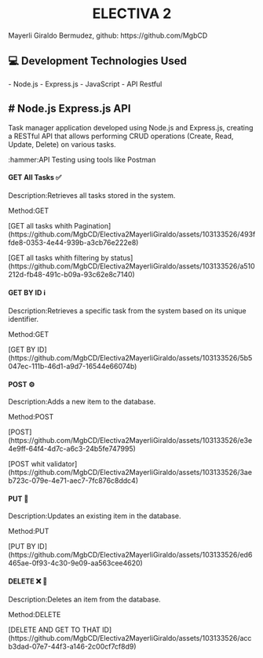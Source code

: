 <h1 align="center"> ELECTIVA 2 </h1>
Mayerli Giraldo Bermudez, github: https://github.com/MgbCD
<div>
    <h2 align="left">💻 Development Technologies Used</h2>
</div>
- Node.js
- Express.js
- JavaScript
- API Restful
<div>
    <h2 align="left"> # Node.js Express.js API</h2>
 <p align="left">Task manager application developed using Node.js and Express.js, creating a RESTful API that allows performing CRUD operations (Create, Read, Update, Delete) on various tasks.</p>
</div>
:hammer:API Testing using tools like Postman
<div>
   <h4 align="left">GET All Tasks ✅</h4>
 <p align="left">Description:Retrieves all tasks stored in the system.</p>
 <p align="left">Method:GET</p>
 <p align="left">[GET all tasks whith Pagination](https://github.com/MgbCD/Electiva2MayerliGiraldo/assets/103133526/493ffde8-0353-4e44-939b-a3cb76e222e8)</p>
 <p align="left">[GET all tasks whith filtering by status](https://github.com/MgbCD/Electiva2MayerliGiraldo/assets/103133526/a510212d-fb48-491c-b09a-93c62e8c7140)</p>
</div>

<div>
   <h4 align="left">GET BY ID ℹ️ </h4>
 <p align="left">Description:Retrieves a specific task from the system based on its unique identifier.</p>
 <p align="left">Method:GET</p> 
 <p align="left"> [GET BY ID](https://github.com/MgbCD/Electiva2MayerliGiraldo/assets/103133526/5b5047ec-111b-46d1-a9d7-16544e66074b)</p>
</div> 

<div>
   <h4 align="left">POST ⚙️</h4>
 <p align="left">Description:Adds a new item to the database.</p>
 <p align="left">Method:POST</p> 
 <p align="left"> [POST](https://github.com/MgbCD/Electiva2MayerliGiraldo/assets/103133526/e3e4e9ff-64f4-4d7c-a6c3-24b5fe747995)</p> 
<p align="left"> [POST whit validator](https://github.com/MgbCD/Electiva2MayerliGiraldo/assets/103133526/3aeb723c-079e-4e71-aec7-7fc876c8ddc4)
 </p> 
</div> 

<div>
   <h4 align="left">PUT 🔧</h4>
 <p align="left">Description:Updates an existing item in the database.</p>
 <p align="left">Method:PUT</p> 
 <p align="left">[PUT BY ID](https://github.com/MgbCD/Electiva2MayerliGiraldo/assets/103133526/ed6465ae-0f93-4c30-9e09-aa563cee4620)
</p> 

</div> 

<div>
   <h4 align="left">DELETE ❌ 🔧</h4>
 <p align="left">Description:Deletes an item from the database.</p>
 <p align="left">Method:DELETE</p> 
 <p align="left"> [DELETE AND GET TO THAT ID](https://github.com/MgbCD/Electiva2MayerliGiraldo/assets/103133526/accb3dad-07e7-44f3-a146-2c00cf7cf8d9)

</p> 

</div> 



